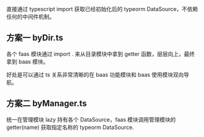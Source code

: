 直接通过 typescript import 获取已经初始化后的 typeorm DataSource，不依赖任何的中间件机制。

## 方案一 byDir.ts

各个 faas 模块通过 import . 来从目录模块中拿到 getter 函数，层层向上，最终拿到 baas 模块。

好处是可以通过 ts 关系非常清晰的在 baas 功能模块和 baas 使用模块双向导航。

## 方案二 byManager.ts

统一在管理模块 lazy 持有各个 DataSource，faas 模块调用管理模块的 getter(name) 获取指定名称的 typeorm DataSource.
